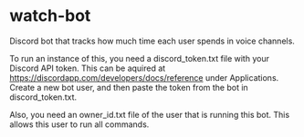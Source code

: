 # watch-bot
Discord bot that tracks how much time each user spends in voice channels.


To run an instance of this, you need a discord_token.txt file with your Discord API token.
This can be aquired at https://discordapp.com/developers/docs/reference under Applications.
Create a new bot user, and then paste the token from the bot in discord_token.txt.


Also, you need an owner_id.txt file of the user that is running this bot. This allows this user to run all commands.
